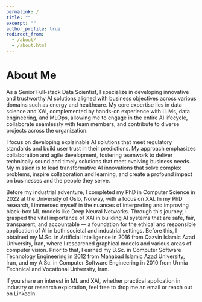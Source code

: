 ```yaml
---
permalink: /
title: ""
excerpt: ""
author_profile: true
redirect_from: 
  - /about/
  - /about.html
---
```

About Me
=====
As a Senior Full-stack Data Scientist, I specialize in developing innovative and trustworthy AI solutions aligned with business objectives across various domains such as energy and healthcare. My core expertise lies in data science and XAI, complemented by hands-on experience with LLMs, data engineering, and MLOps, allowing me to engage in the entire AI lifecycle, collaborate seamlessly with team members, and contribute to diverse projects across the organization.

I focus on developing explainable AI solutions that meet regulatory standards and build user trust in their predictions. My approach emphasizes collaboration and agile development, fostering teamwork to deliver technically sound and timely solutions that meet evolving business needs. My mission is to lead transformative AI innovations that solve complex problems, inspire collaboration and learning, and create a profound impact on businesses and the people they serve.

Before my industrial adventure, I completed my PhD in Computer Science in 2022 at the University of Oslo, Norway, with a focus on XAI. In my PhD research, I immersed myself in the nuances of interpreting and improving black-box ML models like Deep Neural Networks. Through this journey, I grasped the vital importance of XAI in building AI systems that are safe, fair, transparent, and accountable — a foundation for the ethical and responsible application of AI in both societal and industrial settings. Before this, I obtained my M.Sc. in Artificial Intelligence in 2016 from Qazvin Islamic Azad University, Iran, where I researched graphical models and various areas of computer vision. Prior to that, I earned my B.Sc. in Computer Software Technology Engineering in 2012 from Mahabad Islamic Azad University, Iran, and my A.Sc. in Computer Software Engineering in 2010 from Urmia Technical and Vocational University, Iran.

If you share an interest in ML and XAI, whether practical application in industry or research exploration, feel free to drop me an email or reach out on LinkedIn. 

